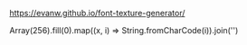 https://evanw.github.io/font-texture-generator/

Array(256).fill(0).map((x, i) => String.fromCharCode(i)).join('')